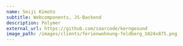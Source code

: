 ```yaml
---
name: Seiji Kimoto
subtitle: Webcomponents, JS-Backend
description: Polymer
external_url: https://github.com/saarcode/kerngesund
image_path: /images/clients/ferienwohnung-feldberg_1024x875.png
---
```

